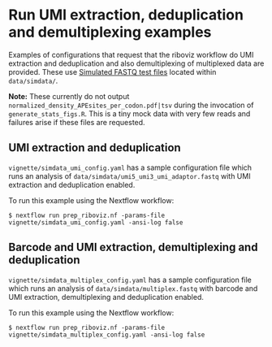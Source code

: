 # Run UMI extraction, deduplication and demultiplexing examples

Examples of configurations that request that the riboviz workflow do UMI extraction and deduplication and also demultiplexing of multiplexed data are provided. These use [Simulated FASTQ test files](../reference/data.md#simulated-fastq-test-files) located within `data/simdata/`.

**Note:** These currently do not output `normalized_density_APEsites_per_codon.pdf|tsv` during the invocation of `generate_stats_figs.R`. This is a tiny mock data with very few reads and failures arise if these files are requested.

## UMI extraction and deduplication

`vignette/simdata_umi_config.yaml` has a sample configuration file which runs an analysis of `data/simdata/umi5_umi3_umi_adaptor.fastq` with UMI extraction and deduplication enabled.

To run this example using the Nextflow workflow:

```console
$ nextflow run prep_riboviz.nf -params-file vignette/simdata_umi_config.yaml -ansi-log false
```

## Barcode and UMI extraction, demultiplexing and deduplication

`vignette/simdata_multiplex_config.yaml` has a sample configuration file which runs an analysis of `data/simdata/multiplex.fastq` with barcode and UMI extraction, demultiplexing and deduplication enabled.

To run this example using the Nextflow workflow:

```console
$ nextflow run prep_riboviz.nf -params-file vignette/simdata_multiplex_config.yaml -ansi-log false
```
